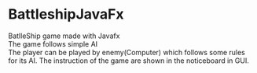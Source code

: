 # BattleshipJavaFx

BatlleShip game made with Javafx </br>
The game follows simple AI </br>
The player can be played by enemy(Computer) which follows some rules for its AI. The instruction of the game are shown in the noticeboard in GUI.

